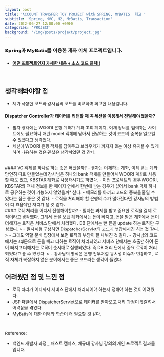 ```yaml
---
layout: post
title: 'ACCOUNT TRANSFER TOY PROJECT with SPRING, MYBATIS  회고 '
subtitle: 'Spring, MVC, H2, MyBatis, Transaction'
date: 2022-06-27 12:00:00 +0900
categories: 'PROJECT'
background: '/img/posts/project/project.jpg'
---
```


### Spring과 MyBatis를 이용한 계좌 이체 프로젝트입니다.

- #### [ 어떤 프로젝트인지 자세한 내용 + 소스 코드 클릭!! ](https://github.com/iheese/AccountTransferToyProject)

<br>

## 생각해봐야할 점
- 제가 작성한 코드와 강사님의 코드를 비교하며 회고한 내용입니다.


#### Dispatcher Controller가 데이터를 리턴할 때 꼭 세션을 이용해서 전달해야 했을까?
- 필자 생각에는  WOORI 은행 계좌가 계좌 조회 페이지, 이체 정보를 입력하는 사이트에도 필요하니 매번 model 객체에 담아서 전달하는 것이 코드의 중복을 일으킬 수 있겠다고 생각했다.
- 세션에 WOORI 은행 객체를 담아두고 브라우저가 꺼지지 않는 이상 유지될 수 있게 하여 사용하는 것은 괜찮은 생각이었던 것 같다. 

<br>
#### VO 객체를 하나로 하는 것은 어땠을까?
- 필자는 이체하는 계좌, 이체 받는 계좌 당연히 따로 만들었는데 강사님은 하나의 bank 객체를 만들어서 WOORI 계좌로 사용할 때도 있고, KBSTAR 계좌로 사용하시기도 하였다. 
- 이번 프로젝트의 경우 WOORI, KBSTAR의 객체 정보를 한 페이지 안에서 한번에 받는 경우가 없어서 bank 객체 하나로 공유하는 것이 가능하지 않았을까? 싶다. 
- 메모리를 아끼고 코드의 중복을 줄일 수 있다는 점은 좋은 것 같다.
- 로직을 처리해야 할 은행의 수가 많아진다면 강사님의 방법이 더 효율적인 처리가 될 것 같다.

<br>
#### 로직 처리를 어디서 진행해야할까?
- 필자는 과제를 받고 중요한 로직을 결제 로직이라고 생각했다. 그래서 돈을 보낸 계좌에서는 돈이 빠지고, 돈을 받은 계좌에서 돈이 더해지는 로직은 서비스 단에서 처리했다. DB 단에서는 뺀 돈을 update 하는 로직만 구성했다.
> - 필자처럼 구성하면 DispatcherServlet의 코드가 번잡해지긴 하는 것 같다.
> - 그래도 역할 분배 입장에서 보면 로직의 부담이 잘 나눠진 것 같다.
- 강사님의 코드에서는 sql문으로 돈을 빼고 더하는 로직이 처리되었고 서비스 단에서는 호출만 하여 돈이 빠지고 더해지는 로직이 순서대로 실행되었다. 즉 DB 처리 단에서 중요 로직이 처리되었다고 볼 수 있겠다.
> - 강사님의 방식은 은행 업무처럼 동시성 이슈가 민감하고, 로직 자체가 복잡하지 않은 분야에서는 좋은 코드라는 생각이 들었다.

<br>

## 어려웠던 점 및 느낀 점
- 로직 처리가 어디까지 서비스 단에서 처리되어야 하는지 정해야 하는 것이 어려웠다.
- JSP 파일에서 DispatcherServlet으로 데이터를 받아오고 처리 과정이 헷갈려서 어려움을 겪었다. 
- MyBatis에 대한 이해와 학습이 더 필요할 것 같다. 

<br>

Reference:
- 백엔드 개발자 과정 _ 패스트 캠퍼스, 채규태 강사님 강의의 개인 프로젝트 결과물 입니다.

  


